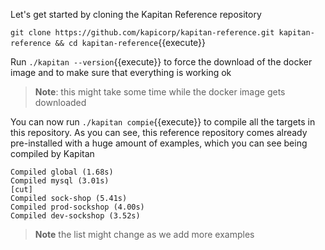 Let's get started by cloning the Kapitan Reference repository

`git clone https://github.com/kapicorp/kapitan-reference.git kapitan-reference && cd kapitan-reference`{{execute}}

Run `./kapitan --version`{{execute}} to force the download of the docker image and to make sure that everything is working ok

> **Note**: this might take some time while the docker image gets downloaded

You can now run `./kapitan compie`{{execute}} to compile all the targets in this repository.
As you can see, this reference repository comes already pre-installed with a huge amount of examples, which you can see being compiled by Kapitan

```
Compiled global (1.68s)
Compiled mysql (3.01s)
[cut]
Compiled sock-shop (5.41s)
Compiled prod-sockshop (4.00s)
Compiled dev-sockshop (3.52s)
```
> **Note** the list might change as we add more examples